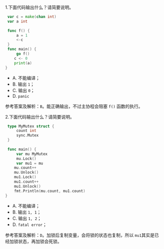 1.下面代码输出什么？请简要说明。

```go
 var c = make(chan int)
 var a int
 
 func f() {
     a = 1
     <-c
 }
 func main() {
     go f()
    c <- 0
    print(a)
}
```

- A. 不能编译；
- B. 输出 `1`；
- C. 输出 `0`；
- D. `panic`

参考答案及解析：`B`。能正确输出，不过主协程会阻塞 `f()` 函数的执行。

2.下面代码输出什么？请简要说明。

```go
 type MyMutex struct {
     count int
     sync.Mutex
 }
 
 func main() {
     var mu MyMutex
     mu.Lock()
     var mu1 = mu
    mu.count++
    mu.Unlock()
    mu1.Lock()
    mu1.count++
    mu1.Unlock()
    fmt.Println(mu.count, mu1.count)
}
```

- A. 不能编译；
- B. 输出 `1, 1`；
- C. 输出 `1, 2`；
- D. `fatal error`；

参考答案及解析：`D`。加锁后复制变量，会将锁的状态也复制，所以 `mu1`其实是已经加锁状态，再加锁会死锁。